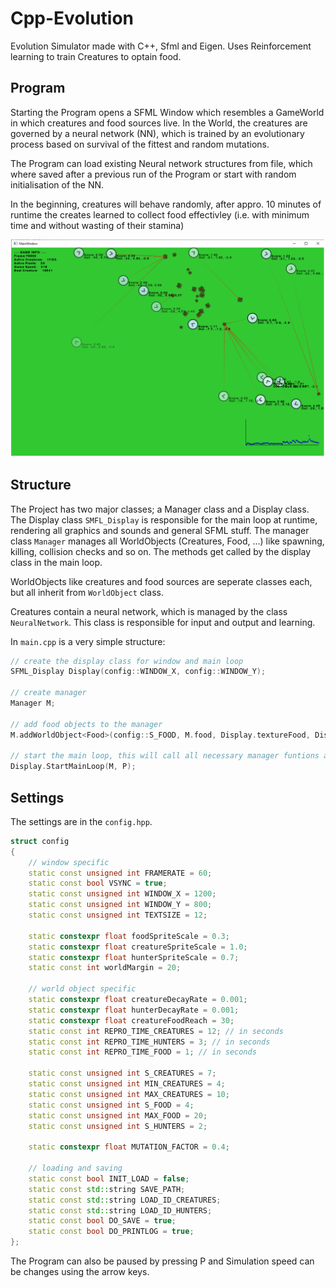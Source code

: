 # Cpp-Evolution
Evolution Simulator made with C++, Sfml and Eigen. Uses Reinforcement learning to train Creatures to optain food.

## Program
Starting the Program opens a SFML Window which resembles a GameWorld in which creatures and food sources live. In the World, the creatures are governed by a neural network (NN), which is trained by an evolutionary process based on survival of the fittest and random mutations. 

The   Program can load existing Neural network structures from file, which where saved after a previous run of the Program or start with random initialisation of the NN.

In the beginning, creatures will behave randomly, after appro. 10 minutes of runtime the creates learned to collect food effectivley (i.e. with minimum time and without wasting of their stamina)

![Screenshot of the Running Program](ExampleImage.png)

## Structure
The Project has two major classes; a Manager class and a Display class. The Display class `SMFL_Display` is responsible for the main loop at runtime, rendering all graphics and sounds and general SFML stuff. The manager class `Manager` manages all WorldObjects (Creatures, Food, ...) like spawning, killing, collision checks and so on. The methods get called by the display class in the main loop.

WorldObjects like creatures and food sources are seperate classes each, but all inherit from `WorldObject` class. 

Creatures contain a neural network, which is managed by the class `NeuralNetwork`. This class is responsible for input and output and learning.

In `main.cpp` is a very simple structure:

``` c++
// create the display class for window and main loop
SFML_Display Display(config::WINDOW_X, config::WINDOW_Y);

// create manager
Manager M;

// add food objects to the manager
M.addWorldObject<Food>(config::S_FOOD, M.food, Display.textureFood, Display.font);

// start the main loop, this will call all necessary manager funtions as well 
Display.StartMainLoop(M, P);
```

## Settings 
The settings are in the `config.hpp`.

```c++
struct config
{
	// window specific
	static const unsigned int FRAMERATE = 60;
	static const bool VSYNC = true;
	static const unsigned int WINDOW_X = 1200;
	static const unsigned int WINDOW_Y = 800;
	static const unsigned int TEXTSIZE = 12;

	static constexpr float foodSpriteScale = 0.3;
	static constexpr float creatureSpriteScale = 1.0;
	static constexpr float hunterSpriteScale = 0.7;
	static const int worldMargin = 20;

	// world object specific
	static constexpr float creatureDecayRate = 0.001;
	static constexpr float hunterDecayRate = 0.001;
	static constexpr float creatureFoodReach = 30;
	static const int REPRO_TIME_CREATURES = 12; // in seconds
	static const int REPRO_TIME_HUNTERS = 3; // in seconds
	static const int REPRO_TIME_FOOD = 1; // in seconds

	static const unsigned int S_CREATURES = 7;
	static const unsigned int MIN_CREATURES = 4;
	static const unsigned int MAX_CREATURES = 10;
	static const unsigned int S_FOOD = 4;
	static const unsigned int MAX_FOOD = 20;
	static const unsigned int S_HUNTERS = 2;

	static constexpr float MUTATION_FACTOR = 0.4;

	// loading and saving
	static const bool INIT_LOAD = false;
	static const std::string SAVE_PATH;
	static const std::string LOAD_ID_CREATURES;
	static const std::string LOAD_ID_HUNTERS;
	static const bool DO_SAVE = true;
	static const bool DO_PRINTLOG = true;
};
```

The Program can also be paused by pressing P and Simulation speed can be changes using the arrow keys.
